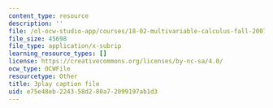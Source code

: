 ```yaml
---
content_type: resource
description: ''
file: /ol-ocw-studio-app/courses/18-02-multivariable-calculus-fall-2007/e75e48eb224358d280a72099197ab1d3_dK3NEf13nPc.vtt
file_size: 45698
file_type: application/x-subrip
learning_resource_types: []
license: https://creativecommons.org/licenses/by-nc-sa/4.0/
ocw_type: OCWFile
resourcetype: Other
title: 3play caption file
uid: e75e48eb-2243-58d2-80a7-2099197ab1d3
---
```

